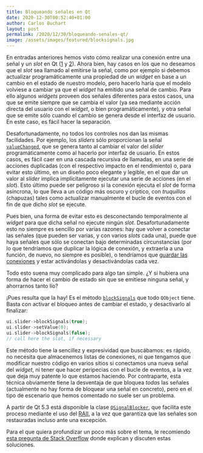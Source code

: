 ```yaml
---
title: Bloqueando señales en Qt
date: 2020-12-30T00:52:40+01:00
author: Carlos Buchart
layout: post
permalink: /2020/12/30/bloqueando-senales-qt/
image: /assets/images/featured/blocksignals.jpg
---
```

En entradas anteriores hemos visto cómo realizar una conexión entre una señal y un _slot_ en Qt ([1]({{url}}/2019/04/26/signals-y-slots-en-qt-parte-i/) y [2]({{url}}/2019/05/14/signals-y-slots-en-qt-parte-ii/)). Ahora bien, hay casos en los que no deseamos que el _slot_ sea llamado al emitirse la señal, como por ejemplo si debemos actualizar programáticamente una propiedad de un _widget_ en base a un cambio en el estado de nuestro modelo, pero hacerlo haría que el modelo volviese a cambiar ya que el _widget_ ha emitido una señal de cambio. Para ello algunos _widgets_ proveen dos señales diferentes para estos casos, una que se emite siempre que se cambia el valor (ya sea mediante acción directa del usuario con el _widget_, o bien programáticamente), y otra señal que se emite sólo cuando el cambio se genera desde el interfaz de usuario. En este caso, es fácil hacer la separación.

Desafortunadamente, no todos los controles nos dan las mismas facilidades. Por ejemplo, los _sliders_ sólo proporcionan la señal [`valueChanged`](https://doc.qt.io/qt-5/qabstractslider.html#valueChanged), que se genera tanto al cambiar el valor del _slider_ programáticamente como al hacerlo por interfaz de usuario. En estos casos, es fácil caer en una cascada recursiva de llamadas, en una serie de acciones duplicadas (con el respectivo impacto en el rendimiento) o, para evitar esto último, en un diseño poco elegante y legible, en el que dar un valor al _slider_ implica implícitamente ejecutar una serie de acciones (en el _slot_). Esto último puede ser peligroso si la conexión ejecuta el _slot_ de forma asíncrona, lo que lleva a un código más oscuro y críptico, con _truquillos_ (chapuzas) tales como actualizar manualmente el bucle de eventos con el fin de que dicho _slot_ se ejecute.

Pues bien, una forma de evitar esto es desconectando temporalmente al _widget_ para que dicha señal no ejecute ningún _slot_. Desafortunadamente esto no siempre es sencillo por varias razones: hay que volver a conectar las señales (que pueden ser varias, y con varios _slots_ cada una), puede que haya señales que sólo se conectan bajo determinadas circunstancias (por lo que tendríamos que duplicar la lógica de conexión, y extraerla a una función, de nuevo, no siempre es posible), o tendríamos que [guardar las conexiones](https://doc.qt.io/qt-5/qmetaobject-connection.html) y estar activándolas y desactivándolas cada vez.

Todo esto suena muy complicado para algo tan simple. ¿Y si hubiera una forma de hacer el cambio de estado sin que se emitiese ninguna señal, y ahorrarnos tanto lío?

¡Pues resulta que la hay! Es el método [`blockSignals`](https://doc.qt.io/qt-5/qobject.html#blockSignals) que todo `QObject` tiene. Basta con activar el bloqueo antes de cambiar el estado, y desactivarlo al finalizar:

```cpp
ui.slider->blockSignals(true);
ui.slider->setValue(0);
ui.slider->blockSignals(false);
// call here the slot, if necessary
```

Este método tiene la sencillez y expresividad que buscábamos: es rápido, no necesita que almacenemos listas de conexiones, ni que tengamos que modificar nuestro código en varios sitios si conectamos una nueva señal del _widget_, ni tener que hacer peripecias con el bucle de eventos, a la vez que deja muy patente lo que estamos haciendo. Por contraparte, esta técnica obviamente tiene la desventaja de que bloquea _todas_ las señales (actualmente no hay forma de bloquear una señal en concreto), pero en el tipo de escenario que hemos comentado no suele ser un problema.

A partir de Qt 5.3 está disponible la clase [`QSignalBlocker`](https://doc.qt.io/qt-5/qsignalblocker.html), que facilita este proceso mediante el uso del [RAII]({{url}}/2020/01/13/automatizando-acciones-gracias-al-raii-parte-i/), a la vez que garantiza que las señales son restauradas incluso ante una excepción.

Para el que quiera profundizar un poco más sobre el tema, le recomiendo [esta pregunta de Stack Overflow](https://stackoverflow.com/q/3556687/1485885) donde explican y discuten estas soluciones.